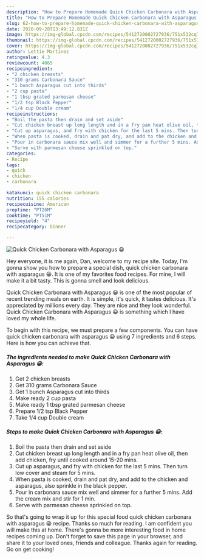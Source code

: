 ```yaml
---
description: "How to Prepare Homemade Quick Chicken Carbonara with Asparagus 😀"
title: "How to Prepare Homemade Quick Chicken Carbonara with Asparagus 😀"
slug: 62-how-to-prepare-homemade-quick-chicken-carbonara-with-asparagus
date: 2020-09-28T13:49:12.831Z
image: https://img-global.cpcdn.com/recipes/5412720002727936/751x532cq70/quick-chicken-carbonara-with-asparagus-😀-recipe-main-photo.jpg
thumbnail: https://img-global.cpcdn.com/recipes/5412720002727936/751x532cq70/quick-chicken-carbonara-with-asparagus-😀-recipe-main-photo.jpg
cover: https://img-global.cpcdn.com/recipes/5412720002727936/751x532cq70/quick-chicken-carbonara-with-asparagus-😀-recipe-main-photo.jpg
author: Lettie Martinez
ratingvalue: 4.3
reviewcount: 4065
recipeingredient:
- "2 chicken breasts"
- "310 grams Carbonara Sauce"
- "1 bunch Asparagus cut into thirds"
- "2 cup pasta"
- "1 tbsp grated parmesan cheese"
- "1/2 tsp Black Pepper"
- "1/4 cup Double cream"
recipeinstructions:
- "Boil the pasta then drain and set aside"
- "Cut chicken breast up long length and in a fry pan heat olive oil, then add chicken, fry until cooked around 15-20 mins."
- "Cut up asparagus, and fry with chicken for the last 5 mins. Then turn low cover and steam for 5 mins."
- "When pasta is cooked, drain and pat dry, and add to the chicken and asparagus, also sprinkle in the black pepper."
- "Pour in carbonara sauce mix well and simmer for a further 5 mins. Add the cream mix and stir for 1 min."
- "Serve with parmesan cheese sprinkled on top."
categories:
- Recipe
tags:
- quick
- chicken
- carbonara

katakunci: quick chicken carbonara 
nutrition: 155 calories
recipecuisine: American
preptime: "PT26M"
cooktime: "PT51M"
recipeyield: "4"
recipecategory: Dinner

---
```



![Quick Chicken Carbonara with Asparagus 😀](https://img-global.cpcdn.com/recipes/5412720002727936/751x532cq70/quick-chicken-carbonara-with-asparagus-😀-recipe-main-photo.jpg)

Hey everyone, it is me again, Dan, welcome to my recipe site. Today, I'm gonna show you how to prepare a special dish, quick chicken carbonara with asparagus 😀. It is one of my favorites food recipes. For mine, I will make it a bit tasty. This is gonna smell and look delicious.

Quick Chicken Carbonara with Asparagus 😀 is one of the most popular of recent trending meals on earth. It is simple, it's quick, it tastes delicious. It's appreciated by millions every day. They are nice and they look wonderful. Quick Chicken Carbonara with Asparagus 😀 is something which I have loved my whole life.




To begin with this recipe, we must prepare a few components. You can have quick chicken carbonara with asparagus 😀 using 7 ingredients and 6 steps. Here is how you can achieve that.

<!--inarticleads1-->

##### The ingredients needed to make Quick Chicken Carbonara with Asparagus 😀:

1. Get 2 chicken breasts
1. Get 310 grams Carbonara Sauce
1. Get 1 bunch Asparagus cut into thirds
1. Make ready 2 cup pasta
1. Make ready 1 tbsp grated parmesan cheese
1. Prepare 1/2 tsp Black Pepper
1. Take 1/4 cup Double cream




<!--inarticleads2-->

##### Steps to make Quick Chicken Carbonara with Asparagus 😀:

1. Boil the pasta then drain and set aside
1. Cut chicken breast up long length and in a fry pan heat olive oil, then add chicken, fry until cooked around 15-20 mins.
1. Cut up asparagus, and fry with chicken for the last 5 mins. Then turn low cover and steam for 5 mins.
1. When pasta is cooked, drain and pat dry, and add to the chicken and asparagus, also sprinkle in the black pepper.
1. Pour in carbonara sauce mix well and simmer for a further 5 mins. Add the cream mix and stir for 1 min.
1. Serve with parmesan cheese sprinkled on top.




So that's going to wrap it up for this special food quick chicken carbonara with asparagus 😀 recipe. Thanks so much for reading. I am confident you will make this at home. There's gonna be more interesting food in home recipes coming up. Don't forget to save this page in your browser, and share it to your loved ones, friends and colleague. Thanks again for reading. Go on get cooking!
